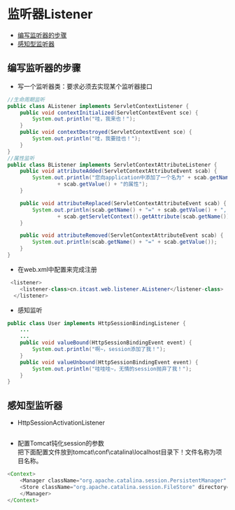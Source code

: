 # 监听器Listener
  - [编写监听器的步骤](#编写监听器的步骤)
  - [感知型监听器](#感知型监听器)
  


## 编写监听器的步骤
* 写一个监听器类：要求必须去实现某个监听器接口
```java
//生命周期监听
public class AListener implements ServletContextListener {
	public void contextInitialized(ServletContextEvent sce) {
		System.out.println("哇，我来也！");
	}
	public void contextDestroyed(ServletContextEvent sce) {
		System.out.println("哇，我要挂也！");
	}
}
//属性监听
public class BListener implements ServletContextAttributeListener {
	public void attributeAdded(ServletContextAttributeEvent scab) {
		System.out.println("您向application中添加了一个名为" + scab.getName() + ", 值为："
				+ scab.getValue() + "的属性");
	}

	public void attributeReplaced(ServletContextAttributeEvent scab) {
		System.out.println(scab.getName() + "=" + scab.getValue() + ", "
				+ scab.getServletContext().getAttribute(scab.getName()));
	}

	public void attributeRemoved(ServletContextAttributeEvent scab) {
		System.out.println(scab.getName() + "=" + scab.getValue());
	}
}
```
* 在web.xml中配置来完成注册
```java
 <listener>
    <listener-class>cn.itcast.web.listener.AListener</listener-class>
  </listener>
```
* 感知监听
```java
public class User implements HttpSessionBindingListener {
	...
	...
	public void valueBound(HttpSessionBindingEvent event) {
		System.out.println("啊~，session添加了我！");
	}
	public void valueUnbound(HttpSessionBindingEvent event) {
		System.out.println("哇哇哇~，无情的session抛弃了我！");
	}
}
```

## 感知型监听器
* HttpSessionActivationListener
```java

```
* 配置Tomcat钝化session的参数  
把下面配置文件放到tomcat\conf\catalina\localhost目录下！文件名称为项目名称。
```java
<Context>
	<Manager className="org.apache.catalina.session.PersistentManager" maxIdleSwap="1">
	<Store className="org.apache.catalina.session.FileStore" directory="mysession"/>
	</Manager>
</Context>

```
